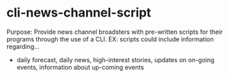 # cli-news-channel-script
Purpose: Provide news channel broadsters with pre-written scripts for their programs through the use of a CLI.
EX: scripts could include information regarding...
* daily forecast, daily news, high-interest stories, updates on on-going events, information about up-coming events

